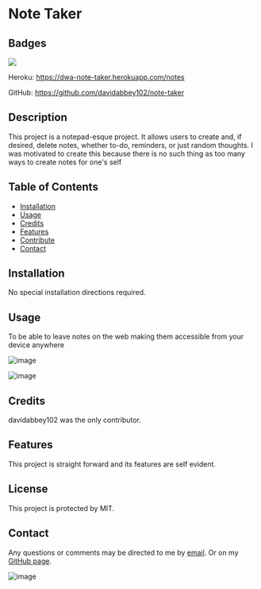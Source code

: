 # Note Taker

## Badges

![](https://img.shields.io/badge/License-MIT%20-blue.svg)

Heroku: https://dwa-note-taker.herokuapp.com/notes

GitHub: https://github.com/davidabbey102/note-taker

## Description

This project is a notepad-esque project. It allows users to create and, if desired, delete notes, whether to-do, reminders, or just random thoughts.
I was motivated to create this because there is no such thing as too many ways to create notes for one's self

## Table of Contents

* [Installation](#installation)
* [Usage](#usage)
* [Credits](#credits)
* [Features](#features)
* [Contribute](#contribute)
* [Contact](#contact)
## Installation

No special installation directions required.

## Usage

To be able to leave notes on the web making them accessible from your device anywhere

![image](https://user-images.githubusercontent.com/90018131/138492466-26ee932f-a8b3-4743-86a1-9f8f497ea1b2.png)

![image](https://user-images.githubusercontent.com/90018131/138521515-70f08a55-2704-41b8-a285-977d939d0a2d.png)


## Credits

davidabbey102 was the only contributor.

## Features

This project is straight forward and its features are self evident.

## License

This project is protected by MIT.

## Contact

Any questions or comments may be directed to me by [email](davidabbey@earthlink.net). Or on my [GitHub page](https://github.com/davidabbey102).




![image](https://user-images.githubusercontent.com/90018131/138492516-d6959093-7697-4268-be42-40d796e2f961.png)



